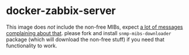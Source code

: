 # docker-zabbix-server

This image does *not* include the non-free MIBs, expect [a lot of messages complaining about that](http://serverfault.com/questions/440285/why-does-snmp-fail-to-use-its-own-mibs). please fork and install `snmp-mibs-downloader` package (which will download the non-free stuff) if you need that functionality to work.
